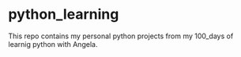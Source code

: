 # python_learning
This repo contains my personal python projects from my 100_days of learnig python with Angela.
